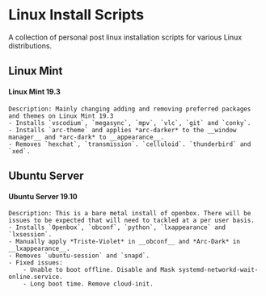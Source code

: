 # Linux Install Scripts
A collection of personal post linux installation scripts for various Linux distributions.

## Linux Mint
#### Linux Mint 19.3
    Description: Mainly changing adding and removing preferred packages and themes on Linux Mint 19.3
    - Installs `vscodium`, `megasync`, `mpv`, `vlc`, `git` and `conky`.
    - Installs `arc-theme` and applies *arc-darker* to the __window manager__ and *arc-dark* to __appearance__.
    - Removes `hexchat`, `transmission`. `celluloid`. `thunderbird` and `xed`.
    
## Ubuntu Server
#### Ubuntu Server 19.10
    Description: This is a bare metal install of openbox. There will be issues to be expected that will need to tackled at a per user basis.
    - Installs `Openbox`, `obconf`, `python`, `lxappearance` and `lxsession`.
    - Manually apply *Triste-Violet* in __obconf__ and *Arc-Dark* in __lxappearance__.
    - Removes `ubuntu-session` and `snapd`.
    - Fixed issues:
        - Unable to boot offline. Disable and Mask systemd-networkd-wait-online.service.
        - Long boot time. Remove cloud-init.